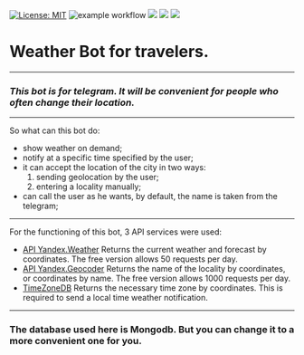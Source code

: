 [![License: MIT](https://img.shields.io/badge/License-MIT-yellow.svg)](https://opensource.org/licenses/MIT)
![example workflow](https://github.com/raikhert13/weather_telegram_bot/actions/workflows/bot_workflow.yml/badge.svg)
![](https://img.shields.io/pypi/v/python-telegram-bot)
![](https://img.shields.io/pypi/pyversions/python-telegram-bot)
![](https://img.shields.io/github/repo-size/raikhert13/weather_telegram_bot)

# Weather Bot for travelers.
***

### _This bot is for telegram. It will be convenient for people who often change their location._


***
 So what can this bot do:
 * show weather on demand;
 * notify at a specific time specified by the user;
 * it can accept the location of the city in two ways:
    1. sending geolocation by the user;
    2. entering a locality manually;
* сan call the user as he wants, by default, the name is taken from the telegram;

___

For the functioning of this bot, 3 API services were used:
* [API Yandex.Weather](https://yandex.ru/dev/weather/)
Returns the current weather and forecast by coordinates. The free version allows 50 requests per day.
* [API Yandex.Geocoder](https://yandex.ru/dev/maps/geocoder/)
Returns the name of the locality by coordinates, or coordinates by name. The free version allows 1000 requests per day.
* [TimeZoneDB](https://timezonedb.com/)
Returns the necessary time zone by coordinates. This is required to send a local time weather notification.

___
### The database used here is Mongodb. But you can change it to a more convenient one for you.
